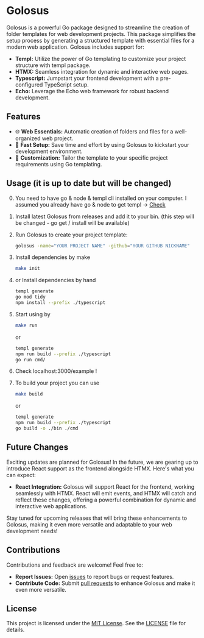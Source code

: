 # Golosus

Golosus is a powerful Go package designed to streamline the creation of folder templates for web development projects. This package simplifies the setup process by generating a structured template with essential files for a modern web application. Golosus includes support for:

- **Templ:** Utilize the power of Go templating to customize your project structure with templ package.
- **HTMX:** Seamless integration for dynamic and interactive web pages.
- **Typescript:** Jumpstart your frontend development with a pre-configured TypeScript setup.
- **Echo:** Leverage the Echo web framework for robust backend development.

## Features

- 🌐 **Web Essentials:** Automatic creation of folders and files for a well-organized web project.
- 🚀 **Fast Setup:** Save time and effort by using Golosus to kickstart your development environment.
- 🧰 **Customization:** Tailor the template to your specific project requirements using Go templating.

## Usage (it is up to date but will be changed)

0. You need to have go & node & templ cli installed on your computer.
   I assumed you already have go & node to get templ -> [Check](https://github.com/a-h/templ)

1. Install latest Golosus from releases and add it to your bin. (this step will be changed - go get / install will be available)

2. Run Golosus to create your project template:

   ```bash
   golosus -name="YOUR PROJECT NAME" -github="YOUR GITHUB NICKNAME"
   ```

3. Install dependencies by make

   ```bash
   make init
   ```

4. or Install dependencies by hand
   ```bash
   templ generate
   go mod tidy
   npm install --prefix ./typescript
   ```
5. Start using by
   ```bash
   make run
   ```
   or
   ```bash
   templ generate
   npm run build --prefix ./typescript
   go run cmd/
   ```
6. Check localhost:3000/example !

7. To build your project you can use

   ```bash
   make build
   ```

   or

   ```bash
   templ generate
   npm run build --prefix ./typescript
   go build -o ./bin ./cmd
   ```

## Future Changes

Exciting updates are planned for Golosus! In the future, we are gearing up to introduce React support as the frontend alongside HTMX. Here's what you can expect:

- **React Integration:** Golosus will support React for the frontend, working seamlessly with HTMX. React will emit events, and HTMX will catch and reflect these changes, offering a powerful combination for dynamic and interactive web applications.

Stay tuned for upcoming releases that will bring these enhancements to Golosus, making it even more versatile and adaptable to your web development needs!

## Contributions

Contributions and feedback are welcome! Feel free to:

- **Report Issues:** Open [issues](https://github.com/cagrigit-hub/golosus/issues) to report bugs or request features.
- **Contribute Code:** Submit [pull requests](https://github.com/cagrigit-hub/golosus/pulls) to enhance Golosus and make it even more versatile.

## License

This project is licensed under the [MIT License](LICENSE.md). See the [LICENSE](LICENSE.md) file for details.
